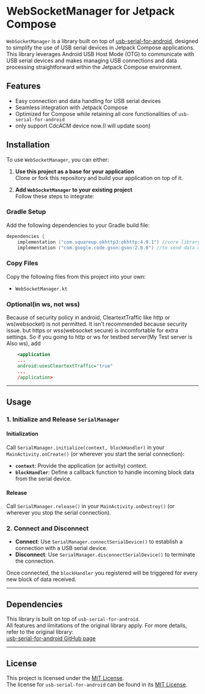 # WebSocketManager for Jetpack Compose

`WebSocketManager` is a library built on top of [usb-serial-for-android](https://github.com/mik3y/usb-serial-for-android), designed to simplify the use of USB serial devices in Jetpack Compose applications.
This library leverages Android USB Host Mode (OTG) to communicate with USB serial devices and makes managing USB connections and data processing straightforward within the Jetpack Compose environment.

## Features

- Easy connection and data handling for USB serial devices
- Seamless integration with Jetpack Compose
- Optimized for Compose while retaining all core functionalities of `usb-serial-for-android`
- only support CdcACM device now.(I will update soon)

## Installation

To use `WebSocketManager`, you can either:
1. **Use this project as a base for your application**  
   Clone or fork this repository and build your application on top of it.

2. **Add `WebSocketManager` to your existing project**  
   Follow these steps to integrate:

### Gradle Setup
Add the following dependencies to your Gradle build file:

```build.gradle.kts
dependencies {
    implementation ("com.squareup.okhttp3:okhttp:4.9.1") //core library for websocket communication.
    implementation ("com.google.code.gson:gson:2.8.8") //to send data with JSON format.
```

### Copy Files
Copy the following files from this project into your own:
- `WebSocketManager.kt`

### Optional(in ws, not wss)
Because of security policy in android, CleartextTraffic like http or ws(websocket) is not permitted.
It isn't recommended because security issue. but https or wss(websocket secure) is incomfortable for extra settings.
So if you going to http or ws for testbed server(My Test server is Also ws), add

```AndroidManifest.xml
    <application
    ...
    android:usesCleartextTraffic="true"
    ...
    /application>
```

---

## Usage

### 1. Initialize and Release `SerialManager`
#### Initialization
Call `SerialManager.initialize(context, blockHandler)` in your `MainActivity.onCreate()` (or wherever you start the serial connection):
- **`context`**: Provide the application (or activity) context.
- **`blockHandler`**: Define a callback function to handle incoming block data from the serial device.

#### Release
Call `SerialManager.release()` in your `MainActivity.onDestroy()` (or wherever you stop the serial connection).

### 2. Connect and Disconnect
- **Connect**: Use `SerialManager.connectSerialDevice()` to establish a connection with a USB serial device.
- **Disconnect**: Use `SerialManager.disconnectSerialDevice()` to terminate the connection.

Once connected, the `blockHandler` you registered will be triggered for every new block of data received.

---

## Dependencies

This library is built on top of `usb-serial-for-android`.  
All features and limitations of the original library apply. For more details, refer to the original library:  
[usb-serial-for-android GitHub page](https://github.com/mik3y/usb-serial-for-android)

---

## License

This project is licensed under the [MIT License](https://opensource.org/licenses/MIT).  
The license for `usb-serial-for-android` can be found in its [MIT License](https://github.com/mik3y/usb-serial-for-android/blob/master/LICENSE).